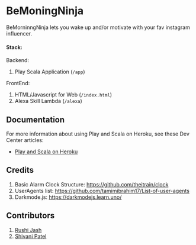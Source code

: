 # BeMoningNinja

BeMorninngNinja lets you wake up and/or motivate with your fav instagram influencer.

#### Stack:

Backend: 
1. Play Scala Application (`/app`)

FrontEnd: 
1. HTML/Javascript for Web (`/index.html`)
2. Alexa Skill Lambda (`/alexa`)

## Documentation

For more information about using Play and Scala on Heroku, see these Dev Center articles:

- [Play and Scala on Heroku](https://devcenter.heroku.com/categories/language-support#scala-and-play)

## Credits

1. Basic Alarm Clock Structure: https://github.com/theitrain/clock
2. UserAgents list: https://github.com/tamimibrahim17/List-of-user-agents
3. Darkmode.js: https://darkmodejs.learn.uno/

## Contributors

1. [Rushi Jash](https://github.com/rishijash)
2. [Shivani Patel](https://github.com/Shivaniptl)
